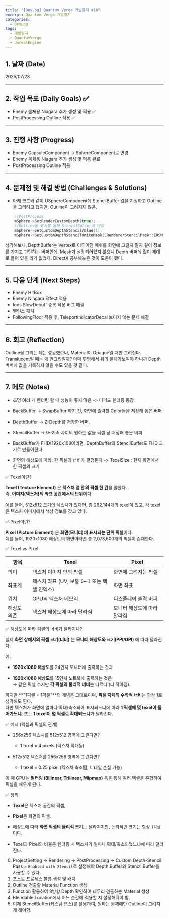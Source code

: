 ```yaml
---
title: "[DevLog] Quantum Verge 개발일지 #18"
excerpt: Quantum Verge 개발일지
categories:
  - DevLog
tags:
  - 개발일지
  - QuantumVerge
  - UnrealEngine
---
```

## 1. 날짜 (Date)

2025/07/28

---

## 2. 작업 목표 (Daily Goals) ✅

- Enemy 몸체용 Niagara 추가 생성 및 적용 ✅
- PostProcessing Outline 적용 ✅

---

## 3. 진행 사항 (Progress)

- Enemy CapsuleComponent -> SphereComponent로 변경
- Enemy 몸체용 Niagara 추가 생성 및 적용 완료
- PostProcessing Outline 적용

---

## 4. 문제점 및 해결 방법 (Challenges & Solutions)

- 아래 코드와 같이 USphereComponent에 StencilBuffer 값을 지정하고 Outline을 그리려고 했지만, Outline이 그려지지 않음.
```c++
	//PostProcess
	mSphere->SetRenderCustomDepth(true);
	//Outline을 표시할 물체 StencilBuffer에 마킹
	mSphere->SetCustomDepthStencilValue(1);
	mSphere->SetCustomDepthStencilWriteMask(ERendererStencilMask::ERSM_Default);
```

생각해보니, DepthBuffer는 Vertex로 이루어진 메쉬를 화면에 그릴지 말지 깊이 정보를 가지고 판단하는 버퍼인데, Mesh가 설정되어있지 않으니 Depth 버퍼에 값이 제대로 들어 있을 리가 없었다. DirectX 공부해놓은 것이 도움이 됐다.


---

## 5. 다음 단계 (Next Steps)

- Enemy HitBox
- Enemy Niagara Effect 적용 
- Ions SlowDebuff 중복 적용 버그 해결
- 밸런스 패치 
- FollowingFloor 적용 후, TeleportIndicatorDecal 보이지 않는 문제 해결

---


## 6. 회고 (Reflection)

Outline을 그리는 데는 성공했으나, Material이 Opaque일 때만 그려진다. Translucent일 때는 왜 안그려질까? 아마 투명해서 뒤의 물체가보여야 하니까 Depth 버퍼에 값을 기록하지 않을 수도 있을 것 같다. 



---

## 7. 메모 (Notes)

- 조명 여러 개 렌더링 할 때 성능이 좋지 않음 -> 디퍼드 렌더링 등장

- BackBuffer -> SwapBuffer 하기 전, 화면에 출력할 Color들을 저장해 놓은 버퍼
- DepthBuffer -> Z-Depth를 저장한 버퍼, 
- StencilBuffer -> 0~255 사이의 원하는 값을 픽셀 당 저장해 놓은 버퍼
- BackBuffer가 FHD(1920x1080)라면, DepthBuffer와 StencilBuffer도 FHD 크기로 만들어진다.
- 화면의 해상도에 따라, 한 픽셀의 너비가 결정된다 -> TexelSize : 현재 화면에서 한 픽셀의 크기


✅ Texel이란?

**Texel (Texture Element)** 은 **텍스처 맵 안의 픽셀 한 칸**을 말한다.  
즉, **이미지(텍스처)의 좌표 공간에서의 단위**이다.

예를 들어, 512x512 크기의 텍스처가 있다면, 총 262,144개의 texel이 있고, 각 texel은 텍스처 이미지에서 색상 정보를 갖고 있다.

✅ Pixel이란?

**Pixel (Picture Element)** 은 **화면(모니터)에 표시되는 단위 픽셀**이다.  
예를 들어, 1920x1080 해상도의 화면이라면 총 2,073,600개의 픽셀이 존재한다.

✅ Texel vs Pixel

| 항목     | Texel                         | Pixel           |
| ------ | ----------------------------- | --------------- |
| 의미     | 텍스처 이미지 안의 픽셀                 | 화면에 그려지는 픽셀     |
| 좌표계    | 텍스처 좌표 (UV, 보통 0~1 또는 텍셀 인덱스) | 화면 좌표           |
| 위치     | GPU의 텍스처 메모리                  | 디스플레이 출력 버퍼     |
| 해상도 의존 | 텍스처 해상도에 따라 달라짐               | 모니터 해상도에 따라 달라짐 |

✅ 해상도에 따라 픽셀의 너비가 달라지나?

실제 **화면 상에서의 픽셀 크기(너비)** 는 **모니터 해상도와 크기(PPI/DPI)** 에 따라 달라진다.

예:

- **1920x1080 해상도**를 24인치 모니터에 출력하는 것과
    
- **1920x1080 해상도**를 15인치 노트북에 출력하는 것은  
    → 같은 픽셀 수지만 **각 픽셀의 물리적 너비**는 다르다 (더 작아짐).
    

하지만 **"1픽셀 = 1픽셀"**의 개념은 그대로이며, **픽셀 자체의 수학적 너비**는 항상 1로 생각해도 된다.  
다만 텍스처가 화면에 얼마나 확대/축소되어 표시되느냐에 따라 **1 픽셀에 몇 texel이 들어가느냐**, 또는 **1 texel이 몇 픽셀로 확대되느냐**가 달라진다.

✅ 예시 (텍셀과 픽셀의 관계)

- 256x256 텍스처를 512x512 영역에 그린다면?
    
    - 1 texel = 4 pixels (텍스처 확대됨)
        
- 512x512 텍스처를 256x256 영역에 그린다면?
    
    - 1 texel = 0.25 pixel (텍스처 축소됨, 디테일 손실 가능)
        

이 때 GPU는 **필터링 (Bilinear, Trilinear, Mipmap)** 등을 통해 여러 텍셀을 혼합하여 픽셀을 채우게 된다.

✅ 정리

- **Texel**은 텍스처 공간의 픽셀,
    
- **Pixel**은 화면의 픽셀.
    
- 해상도에 따라 **화면 픽셀의 물리적 크기**는 달라지지만, 논리적인 크기는 항상 `1픽셀`이다.
    
- Texel과 Pixel의 비율은 렌더링 시 텍스처가 얼마나 확대/축소되었느냐에 따라 달라진다.


0. ProjectSetting -> Rendering -> PostProcessing -> Custom Depth-Stencil Pass = `Enabled with Stencil`로 설정해야 Depth Buffer와 Stencil Buffer를 사용할 수 있다.
1. 포스트 프로세스 볼륨 생성 및 배치
2. Outline 검출할 Material Function 생성
3. Function 활용하여 8방향 Depth 확인하여 테두리 검출하는 Material 생성
4. Blendable Location에서 어느 순간에 적용할 지 설정해줘야 함.
5. 이제 StencilBuffer(커스텀 뎁스)를 활용하여, 원하는 물체에만 Outline이 그려지게 해야함.


